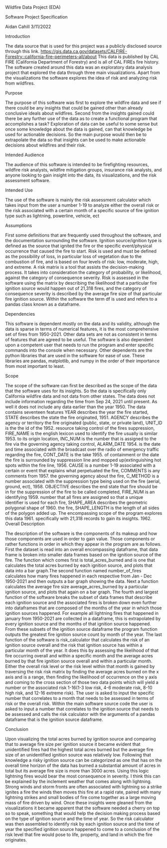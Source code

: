 Wildfire Data Project (EDA)

Software Project Specification

Aidan Cahill
3/11/2022

Introduction

The data source that is used for this project was a publicly disclosed source through this link. 
https://gis.data.ca.gov/datasets/CALFIRE-Forestry::california-fire-perimeters-all/about This data 
is published by CAL FIRE (California Department of Forestry) and is all of CAL FIREs fire history. 
The software created around this data was an exploratory data analysis project that explored the data 
through three main visualizations. Apart from the visualizations the software explores the idea of risk 
and analyzing risk from wildfires.

Purpose

The purpose of this software was first to explore the wildfire data and see if there could be any insights 
that could be gained other than already conclusive ideals about wildfires. Second from the insights gained
could there be any further use of the data as to create a functional program that accomplishes a task? 
Exploration of data can be useful to some sense but once some knowledge about the data is gained, can that 
knowledge be used for actionable decisions. So the main purpose would then be to extrapolate the data so that 
insights can be used to make actionable decisions about wildfires and their risk. 

Intended Audience

The audience of this software is intended to be firefighting resources, wildfire risk analysts, wildfire 
mitigation groups, insurance risk analysts, and anyone looking to gain insight into the data, its visualizations, 
and the risk assessment software. 

Intended Use

The use of the software is mainly the risk assessment calculator which takes input from the user a number 1-19 to analyze 
either the overall risk or the risk associated with a certain month of a specific source of fire ignition type such as 
lightning, powerline, vehicle, ect

Assumptions

First some definitions that are frequently used throughout the software, and the documentation surrounding the software. 
Ignition source/ignition type is defined as the source that ignited the fire or the specific event/physical occurrence that 
caused the fire to start. Risk is used and must be defined as the possibility of loss, in particular loss of vegetation due 
to the combustion of fire, and is based on four levels of risk: low, moderate, high, and extreme. A risk matrix is a tool that 
assists the decision-making process. It takes into consideration the category of probability, or likelihood, against the category 
of consequence severity. Risk is assessed in the software using the matrix by describing the likelihood that a particular fire 
ignition source would happen out of 21,318 fires, and the category of consequence severity is described by the average fire size 
of that particular fire ignition source. Within the software the term df is used and refers to a pandas class known as a dataframe. 

Dependencies

This software is dependent mostly on the data and its validity, although the data is sparse in terms of numerical features, it is 
the most comprehensive set of fires from 1950-2021. Other data sets are not as consistent in terms of features that are agreed to 
be useful. The software is also dependent upon a competent user that needs to run the program and enter specific commands into the 
console when necessary. Other dependents are the python libraries that are used in the software for ease of use. These libraries are 
pandas, matplotlib, and numpy in the order of their importance from most important to least. 
 
Scope

The scope of the software can first be described as the scope of the data that the software uses for its insights. 
So the data is specifically only California wildfire data and not data from other states. The data does not include 
information regarding the time from Sep 24, 2021 until present. As well it does not include any data earlier than the year 
1950. The data contains seventeen features YEAR describes the year the fire started, STATE describes the state the fire originated, 
1951. AGENCY describes the agency or territory the fire originated (public, state, or private land), UNIT_ID is the the id of the 
1952. resource taking control of the fires suppression, FIRE_NAME is the english lexicon used to identify the fire usually is similar 
1953. to its origin location, INC_NUM is the number that is assigned to the fire via the governing agency taking control, ALARM_DATE 
1954. is the date and time associated with the broadcast over the radio of emergency traffic regarding the fire, CONT_DATE is the take 
1955. of containment or the date the fire is surrounded by suppression line and mopped up(extinguishing hot spots within the fire line, 
1956. CAUSE is a number 1-19 associated with a certain or event that explains what perpetuated the fire, COMMENTS is any comments from 
1957. the governing agency about the fire, C_METHOD is a number associated with the suppression type being used on the fire (aerial, ground, ect), 
1958. OBJECTIVE describes the end state that fire should be in for the suppression of the fire to be called completed, FIRE_NUM is an identifying 
1959. number that all fires are assigned so that a unique identifier is used for each fire, SHAPE_AREA describes the geometric polygonal shape of 
1960. the fire, SHAPE_LENGTH is the length of all sides of the polygon added up. The encompassing scope of the program explores this data 
1961. specifically with 21,318 records to gain its insights. 
1962. 
Overall Description

The description of the software is the components of its makeup and how those components are used in order to gain value. 
Those components or rather functions  in order in which they appear in the program are as follows. First the dataset is read into 
an overall encompassing dataframe, that data frame is broken into smaller data frames based on the ignition source of the fire. 
The function which comes first is total_acres_burned and is one that calculates the total acres burned by each ignition source, and 
plots that data into a bar graph.The second function named number_of_fires calculates how many fires happened in each respective from 
Jan - Dec 1950-2021 and then outputs a bar graph showing the data.  Next a function calculates the average fire size average_acres_burned 
by a particular ignition source, and plots that again on a bar graph. The fourth and largest function of the software breaks the subset of 
data frames that describe each ignition source and the associated fires is broken down even further into dataframes that are composed of the 
months of the year in which those ignition sources happened. For example all lightning fires that happened in january from 1950-2021 are 
collected in a dataframe, this is extrapolated by every ignition source and the months of that ignition source happened. From these subsets 
of the ignition source dataframe the program function outputs the greatest fire ignition source count by month of the year. The last function 
of the software is risk_calculator that calculates the risk of an ignition source overall and the risk that ignition source has within a particular 
month of the year. It does this by assessing the likelihood of that fire occurring overall and within a specific month and the average 
acres burned by that fire ignition source overall and within a particular month. Either the overall risk level or the risk level within 
that month is gained by traversing the risk risk matrix by finding the average acres burned on the x axis and is a range, then finding 
the likelihood of occurrence on the y axis and coming to the cross section of those two data points which will yield a number or the 
associated risk 1-16(1-3 low risk, 4-6 moderate risk, 8-10 high risk, and 12-16 extreme risk). The user is asked to input the specific 
number that correlates to a month that needs to be assessed in terms of risk or the overall risk. Within the main software source code 
the user is asked to input a number that correlates to the ignition source that needs to be assessed and calls the risk calculator with 
the arguments of a pandas dataframe that is the ignition source dataframe. 

Conclusion

Upon visualizing the total acres burned by ignition source and comparing that to average fire size per ignition source it became 
evident that unidentified fires had the highest total acres burned but the average fire size of an unidentified ignition source was 
relatively low. Following that knowledge a risky ignition source can be categorized as one that has on the overall time horizon of 
the data has burned a substantial amount of acres in total but its average fire size is more than 3000 acres. Using this logic lightning 
fires would bear the most consequence in severity. I think this can be explained by the inclement weather that comes along with lightning. 
Strong winds and storm fronts are often associated with lightning so a strike ignites a fire the winds then moves this fire at a rapid rate, 
paired with many lightning strikes and small bodies of fire come together as a large moving mass of fire driven by wind. Once these insights 
were gleaned from the visualizations it became apparent that the software needed a cherry on top so to speak, something that would help the 
decision making process based on the type of ignition source and the time of year. So the risk calculator was then assembled to identify risk 
by each ignition source and the time of year the specified ignition source happened to come to a conclusion of the risk level that fire would 
pose to life, property, and land in which the fire originates. 


